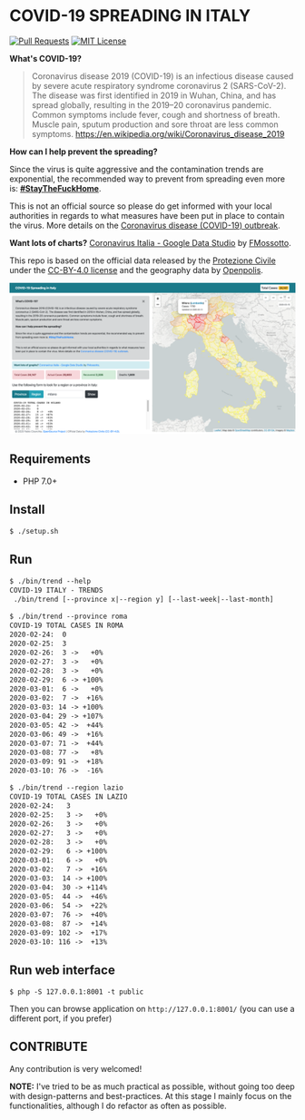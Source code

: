 # COVID-19 SPREADING IN ITALY

[![Pull Requests](https://img.shields.io/badge/PRs-welcome-brightgreen.svg?longCache=true)](https://github.com/fabiocicerchia/covid19-italy/pulls)
[![MIT License](https://img.shields.io/badge/License-MIT-lightgrey.svg?longCache=true)](LICENSE)

**What's COVID-19?**

> Coronavirus disease 2019 (COVID-19) is an infectious disease caused by severe acute respiratory syndrome coronavirus 2
> (SARS-CoV-2). The disease was first identified in 2019 in Wuhan, China, and has spread globally, resulting in the 2019–20
> coronavirus pandemic. Common symptoms include fever, cough and shortness of breath. Muscle pain, sputum production and sore
> throat are less common symptoms.
> https://en.wikipedia.org/wiki/Coronavirus_disease_2019

**How can I help prevent the spreading?**

Since the virus is quite aggressive and the contamination trends are exponential, the recommended way to prevent from
spreading even more is: **[#StayTheFuckHome](https://covid19.fabiocicerchia.it/)**.

This is not an official source so please do get informed with your local authorities in regards to what measures have
been put in place to contain the virus. More details on the
[Coronavirus disease (COVID-19) outbreak](https://www.who.int/emergencies/diseases/novel-coronavirus-2019).

**Want lots of charts?**
[Coronavirus Italia - Google Data Studio](https://datastudio.google.com/reporting/91350339-2c97-49b5-92b8-965996530f00) by [FMossotto](https://twitter.com/FMossotto).

This repo is based on the official data released by the [Protezione Civile](https://github.com/pcm-dpc) under the
[CC-BY-4.0 license](https://github.com/pcm-dpc/COVID-19/blob/master/LICENSE) and the geography data by
[Openpolis](https://github.com/openpolis).

![Screenshot](/screenshot.png)

## Requirements

 - PHP 7.0+

## Install

```
$ ./setup.sh
```

## Run

```
$ ./bin/trend --help
COVID-19 ITALY - TRENDS
 ./bin/trend [--province x|--region y] [--last-week|--last-month]
```

```
$ ./bin/trend --province roma
COVID-19 TOTAL CASES IN ROMA
2020-02-24:  0
2020-02-25:  3
2020-02-26:  3 ->   +0%
2020-02-27:  3 ->   +0%
2020-02-28:  3 ->   +0%
2020-02-29:  6 -> +100%
2020-03-01:  6 ->   +0%
2020-03-02:  7 ->  +16%
2020-03-03: 14 -> +100%
2020-03-04: 29 -> +107%
2020-03-05: 42 ->  +44%
2020-03-06: 49 ->  +16%
2020-03-07: 71 ->  +44%
2020-03-08: 77 ->   +8%
2020-03-09: 91 ->  +18%
2020-03-10: 76 ->  -16%
```

```
$ ./bin/trend --region lazio
COVID-19 TOTAL CASES IN LAZIO
2020-02-24:   3
2020-02-25:   3 ->   +0%
2020-02-26:   3 ->   +0%
2020-02-27:   3 ->   +0%
2020-02-28:   3 ->   +0%
2020-02-29:   6 -> +100%
2020-03-01:   6 ->   +0%
2020-03-02:   7 ->  +16%
2020-03-03:  14 -> +100%
2020-03-04:  30 -> +114%
2020-03-05:  44 ->  +46%
2020-03-06:  54 ->  +22%
2020-03-07:  76 ->  +40%
2020-03-08:  87 ->  +14%
2020-03-09: 102 ->  +17%
2020-03-10: 116 ->  +13%
```

## Run web interface

```
$ php -S 127.0.0.1:8001 -t public
```

Then you can browse application on `http://127.0.0.1:8001/` (you can use a different port, if you prefer)

## CONTRIBUTE

Any contribution is very welcomed!

**NOTE:** I've tried to be as much practical as possible, without going too deep with design-patterns and best-practices.
At this stage I mainly focus on the functionalities, although I do refactor as often as possible.
